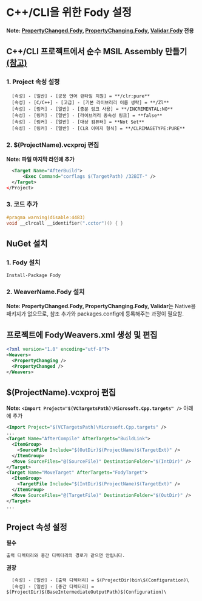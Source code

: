 # C++/CLI을 위한 Fody 설정
**Note: [PropertyChanged.Fody](https://github.com/Fody/PropertyChanged),
[PropertyChanging.Fody](https://github.com/Fody/PropertyChanging),
[Validar.Fody](https://github.com/Fody/Validar) 전용**

## C++/CLI 프로젝트에서 순수 MSIL Assembly 만들기 [(참고)](https://stackoverflow.com/questions/6695727/creating-a-pure-msil-assembly-from-a-c-cli-project)
### 1. Project 속성 설정
```
  [속성] - [일반] - [공용 언어 런타임 지원] = **/clr:pure**  
  [속성] - [C/C++] - [고급] - [기본 라이브러리 이름 생략] = **/Zl**  
  [속성] - [링커] - [일반] - [증분 링크 사용] = **/INCREMENTAL:NO**  
  [속성] - [링커] - [일반] - [라이브러리 종속성 링크] = **false**  
  [속성] - [링커] - [일반] - [대상 컴퓨터] = **Not Set**  
  [속성] - [링커] - [일반] - [CLR 이미지 형식] = **/CLRIMAGETYPE:PURE**
```
### 2. $(ProjectName).vcxproj 편집
  **Note: 파일 마지막 라인에 추가**
  ```xml
    <Target Name="AfterBuild">
        <Exec Command="corflags $(TargetPath) /32BIT-" />
    </Target>
  </Project>
  ```
### 3. 코드 추가
  ```cpp
  #pragma warning(disable:4483)
  void __clrcall __identifier(".cctor")() { }
  ```

## NuGet 설치
### 1. Fody 설치
```
Install-Package Fody
```
### 2. WeaverName.Fody 설치
**Note: PropertyChanged.Fody, PropertyChanging.Fody, Validar**는 Native용 패키지가 없으므로, 참조 추가와 packages.config에 등록해주는 과정이 필요함.

## 프로젝트에 FodyWeavers.xml 생성 및 편집
```xml
<?xml version="1.0" encoding="utf-8"?>
<Weavers>
  <PropertyChanging />
  <PropertyChanged />
</Weavers>
```

## $(ProjectName).vcxproj 편집
**Note: `<Import Project="$(VCTargetsPath)\Microsoft.Cpp.targets" />`** 아래에 추가
```xml
<Import Project="$(VCTargetsPath)\Microsoft.Cpp.targets" />
...
<Target Name="AfterCompile" AfterTargets="BuildLink">
  <ItemGroup>
    <SourceFile Include="$(OutDir)$(ProjectName)$(TargetExt)" />
  </ItemGroup>
  <Move SourceFiles="@(SourceFile)" DestinationFolder="$(IntDir)" />
</Target>
<Target Name="MoveTarget" AfterTargets="FodyTarget">
  <ItemGroup>
    <TargetFile Include="$(IntDir)$(ProjectName)$(TargetExt)" />
  </ItemGroup>
  <Move SourceFiles="@(TargetFile)" DestinationFolder="$(OutDir)" />
</Target>
...
```
## Project 속성 설정
**필수**
```
출력 디렉터리와 중간 디렉터리의 경로가 같으면 안됩니다.
```
**권장**
```
  [속성] - [일반] - [출력 디렉터리] = $(ProjectDir)bin\$(Configuration)\
  [속성] - [일반] - [중간 디렉터리] = $(ProjectDir)$(BaseIntermediateOutputPath)$(Configuration)\
```
